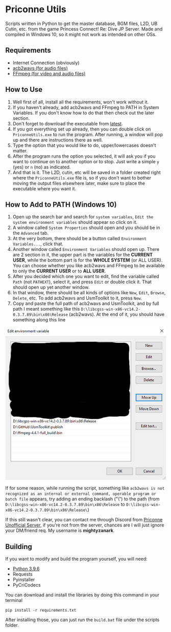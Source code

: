 # Priconne Utils

Scripts written in Python to get the master database, BGM files, L2D, UB Cutin, etc. from the game Princess Connect! Re: Dive JP Server. Made and compiled in Windows 10, so it might not work as intended on other OSs.


## Requirements

- Internet Connection (obviously)
- [acb2wavs (for audio files)](https://github.com/hozuki/libcgss)
- [FFmpeg (for video and audio files)](https://ffmpeg.org/download.html)


## How to Use

1. Well first of all, install all the requirements, won't work without it.
2. If you haven't already, add acb2wavs and FFmpeg to PATH in System Variables. If you don't know how to do that then check out the later section.
3. Don't forget to download the executable from [latest](https://github.com/MightyZanark/PriconneUtils/releases/latest).
4. If you got everything set up already, then you can double click on `PriconneUtils.exe` to run the program. After running, a window will pop up and there are instructions there as well.
5. Type the option that you would like to do, upper/lowercases doesn't matter.
6. After the program runs the option you selected, it will ask you if you want to continue on to another option or to stop. Just write a simple `y` (yes) or `n` (no) as indicated.
7. And that is it. The L2D, cutin, etc will be saved in a folder created right where the `PriconneUtils.exe` file is, so if you don't want to bother moving the output files elsewhere later, make sure to place the executable where you want it.


## How to Add to PATH (Windows 10)

1. Open up the search bar and search for `system variables`, `Edit the system environment variables` should appear so click on it.
2. A window called `System Properties` should open and you should be in the `Advanced` tab.
3. At the very bottom, there should be a button called `Environment Variables...`, click that.
4. Another window called `Environment Variables` should open up. There are 2 section in it, the upper part is the variables for the **CURRENT USER**, while the bottom part is for the **WHOLE SYSTEM** (or ALL USER). You can choose whether you like acb2wavs and FFmpeg to be available to only the **CURRENT USER** or to **ALL USER**.
5. After you decided which one you want to edit, find the variable called `Path` (not `PATHEXT`), select it, and press `Edit` or double click it. That should open up yet another window.
6. In that window, there should be all kinds of options like `New`, `Edit`, `Browse`, `Delete`, etc. To add acb2wavs and UsmToolkit to it, press `New`.
7. Copy and paste the full path of acb2wavs and UsmToolkit, and by full path I meant something like this `D:\libcgss-win-x86-vc14.2-0.3.7.89\bin\x86\Release` (acb2wavs). At the end of it, you should have something along this line

![Image of completed path](./path.png)

If for some reason, while running the script, something like `acb2wavs is not recognized as an internal or external command, operable program or batch file` appears, try adding an ending backlash ("\\") to the path (from `D:\libcgss-win-x86-vc14.2-0.3.7.89\bin\x86\Release` to `D:\libcgss-win-x86-vc14.2-0.3.7.89\bin\x86\Release\`)

If this still wasn't clear, you can contact me through Discord from [Priconne Unofficial Server](https://discord.gg/priconne), if you're not from the server, chances are I will just ignore your DM/friend req. My username is **mightyzanark**.


## Building

If you want to modify and build the program yourself, you will need:
- [Python 3.9.6](https://www.python.org/downloads/)
- Requests
- Pyinstaller
- PyCriCodecs

You can download and install the libraries by doing this command in your terminal
```
pip install -r requirements.txt
```

After installing those, you can just run the `build.bat` file under the scripts folder.
